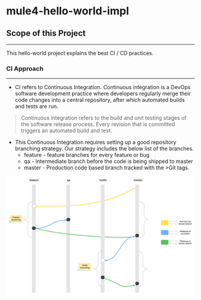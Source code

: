 # mule4-hello-world-impl

## Scope of this Project 
---
This hello-world project explains the best CI / CD practices. 

### CI Approach
---
- CI refers to Continuous Integration. Continuous integration is a DevOps software development practice where developers regularly merge their code changes 
into a central repository, after which automated builds and tests are run.

>Continuous integration refers to the build and unit testing stages of the software release process. 
 Every revision that is committed triggers an automated build and test.
 
- This Continuous Integration requires setting up a good repository branching strategy. Our strategy includes the below list of the branches. 
	* feature - feature branches for every feature or bug 
	* qa - Intermediate branch before the code is being shipped to master
	* master - Production code based branch tracked with the >Git tags.
	
<picture>
  <img alt="Shows an illustrated Branching strategy with a nice diagram." src="/exchange-docs/ci-cd-branching-pipeline-strategy.jpeg">
</picture>
 
